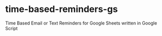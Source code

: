 # time-based-reminders-gs
Time Based Email or Text Reminders for Google Sheets written in Google Script
